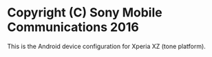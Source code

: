 Copyright (C) Sony Mobile Communications 2016
=============================================

This is the Android device configuration for Xperia XZ (tone platform).
